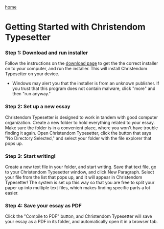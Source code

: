 [home](/README.md)
# Getting Started with Christendom Typesetter

### Step 1: Download and run installer
Follow the instructions on the [download page](https://www.christendom.dev/cdomtex/download)
to get the the correct installer on to
your computer, and run the installer.
This will install Christendom Typesetter
on your device. 
- Windows may alert you
that the installer is from an unknown
publisher. If you trust that this
program does not contain malware, 
click "more" and then "run anyway."


### Step 2: Set up a new essay
Christendom Typesetter is designed
to work in tandem with good 
computer organization.
Create a new folder to hold everything
related to your essay. Make sure the
folder is in a convenient place, where
you won't have trouble finding it again.
Open Christendom Typesetter, click the
button that says "No Directory
Selected," and select
your folder with the file explorer that
pops up.

### Step 3: Start writing!
Create a new text file in your folder,
and start
writing. Save that text file, go to your
Christendom Typesetter window, and click
New Paragraph. Select your file from the
list that pops up, and it will appear in
Christendom Typesetter! The system is set
up this way so that you are free to
split your paper up into multiple text
files, which makes finding specific
parts a lot easier.

### Step 4: Save your essay as PDF
Click the "Compile to PDF" button, 
and Christendom Typesetter will save your
essay as a PDF in its folder, and
automatically open it in a browser tab.
